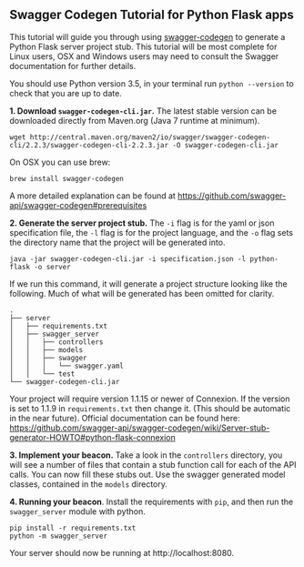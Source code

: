 ## Swagger Codegen Tutorial for Python Flask apps

This tutorial will guide you through using [swagger-codegen](https://github.com/swagger-api/swagger-codegen) to generate a Python Flask server project stub. This tutorial will be most complete for Linux users, OSX and Windows users may need to consult the Swagger documentation for further details.

You should use Python version 3.5, in your terminal run `python --version` to check that you are up to date.

**1. Download `swagger-codegen-cli.jar`.** The latest stable version can be downloaded directly from Maven.org (Java 7 runtime at minimum).
```
wget http://central.maven.org/maven2/io/swagger/swagger-codegen-cli/2.2.3/swagger-codegen-cli-2.2.3.jar -O swagger-codegen-cli.jar
```
On OSX you can use brew:
```
brew install swagger-codegen
```
A more detailed explanation can be found at https://github.com/swagger-api/swagger-codegen#prerequisites

**2. Generate the server project stub.** The `-i` flag is for the yaml or json specification file, the `-l` flag is for the project language, and the `-o` flag sets the directory name that the project will be generated into.
```
java -jar swagger-codegen-cli.jar -i specification.json -l python-flask -o server
```
If we run this command, it will generate a project structure looking like the following. Much of what will be generated has been omitted for clarity.
```
.
├── server
│   ├── requirements.txt
│   ├── swagger_server
│   │   ├── controllers
│   │   ├── models
│   │   ├── swagger
│   │   │   └── swagger.yaml
│   │   └── test
└── swagger-codegen-cli.jar
```
Your project will require version 1.1.15 or newer of Connexion. If the version is set to 1.1.9 in `requirements.txt` then change it. (This should be automatic in the near future).
Official documentation can be found here: https://github.com/swagger-api/swagger-codegen/wiki/Server-stub-generator-HOWTO#python-flask-connexion

**3.  Implement your beacon.** Take a look in the `controllers` directory, you will see a number of files that contain a stub function call for each of the API calls. You can now fill these stubs out. Use the swagger generated model classes, contained in the `models` directory.

**4.  Running your beacon**. Install the requirements with `pip`, and then run the `swagger_server` module with python.
```
pip install -r requirements.txt
python -m swagger_server
```
Your server should now be running at http://localhost:8080.
